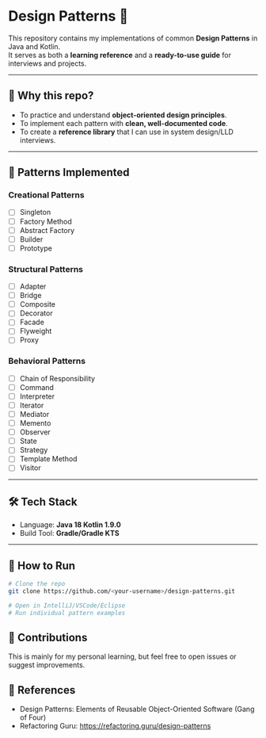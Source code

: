 # Design Patterns 🚀

This repository contains my implementations of common **Design Patterns** in Java and Kotlin.  
It serves as both a **learning reference** and a **ready-to-use guide** for interviews and projects.

---

## 📌 Why this repo?
- To practice and understand **object-oriented design principles**.
- To implement each pattern with **clean, well-documented code**.
- To create a **reference library** that I can use in system design/LLD interviews.

---

## 📂 Patterns Implemented

### Creational Patterns
- [ ] Singleton
- [ ] Factory Method
- [ ] Abstract Factory
- [ ] Builder
- [ ] Prototype

### Structural Patterns
- [ ] Adapter
- [ ] Bridge
- [ ] Composite
- [ ] Decorator
- [ ] Facade
- [ ] Flyweight
- [ ] Proxy

### Behavioral Patterns
- [ ] Chain of Responsibility
- [ ] Command
- [ ] Interpreter
- [ ] Iterator
- [ ] Mediator
- [ ] Memento
- [ ] Observer
- [ ] State
- [ ] Strategy
- [ ] Template Method
- [ ] Visitor

---

## 🛠️ Tech Stack
- Language: **Java 18 Kotlin 1.9.0**
- Build Tool: **Gradle/Gradle KTS**

---

## 📖 How to Run
```bash
# Clone the repo
git clone https://github.com/<your-username>/design-patterns.git

# Open in IntelliJ/VSCode/Eclipse
# Run individual pattern examples
```

## 🤝 Contributions

This is mainly for my personal learning, but feel free to open issues or suggest improvements.

## 📜 References

- Design Patterns: Elements of Reusable Object-Oriented Software (Gang of Four)
- Refactoring Guru: https://refactoring.guru/design-patterns
